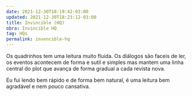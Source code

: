 ```yaml
---
date: 2021-12-30T18:19:42-03:00
updated: 2021-12-30T18:23:12-03:00
title: Invincible (HQ)
obra: Invincible HQ
tag: HQs
permalink: invencible-hq
---
```


Os quadrinhos tem uma leitura muito fluida. Os diálogos são faceis de ler, os eventos acontecem de forma e sutil e simples mas mantem uma linha central do plot que avança de forma gradual a cada revista nova.

Eu fui lendo bem rápido e de forma bem natural, é uma leitura bem agradável e nem pouco cansativa.
